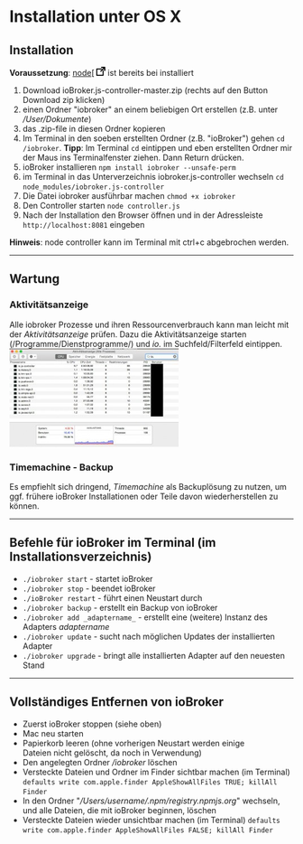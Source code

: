 # Installation unter OS X



## Installation

**Voraussetzung**: [node](http://nodejs.org)[
![](img/osx_icon_link.png)
 ist bereits bei installiert

1.  Download ioBroker.js-controller-master.zip (rechts auf den Button Download zip klicken)
2.  einen Ordner "iobroker" an einem beliebigen Ort erstellen (z.B. unter _/User/Dokumente_)
3.  das .zip-file in diesen Ordner kopieren
4.  Im Terminal in den soeben erstellten Ordner (z.B. "ioBroker") gehen `cd /iobroker`. **Tipp**: Im Terminal `cd` eintippen und eben erstellten Ordner mir der Maus ins Terminalfenster ziehen. Dann Return drücken.
5.  ioBroker installieren `npm install iobroker --unsafe-perm`
6.  im Terminal in das Unterverzeichnis iobroker.js-controller wechseln `cd node_modules/iobroker.js-controller`
7.  Die Datei iobroker ausführbar machen `chmod +x iobroker`
8.  Den Controller starten `node controller.js`
9.  Nach der Installation den Browser öffnen und in der Adressleiste `http://localhost:8081` eingeben

**Hinweis**: node controller kann im Terminal mit ctrl+c abgebrochen werden.

* * *

## Wartung

### Aktivitätsanzeige

Alle iobroker Prozesse und ihren Ressourcenverbrauch kann man leicht mit der _Aktivitätsanzeige_ prüfen. Dazu die Aktivitätsanzeige starten (/Programme/Dienstprogramme/) und _io._ im Suchfeld/Filterfeld eintippen. 
![](img/osx_OS_X_load-300x174.jpg)


### Timemachine - Backup

Es empfiehlt sich dringend, _Timemachine_ als Backuplösung zu nutzen, um ggf. frühere ioBroker Installationen oder Teile davon wiederherstellen zu können.

* * *

## Befehle für ioBroker im Terminal (im Installationsverzeichnis)

*   `./iobroker start` - startet ioBroker
*   `./iobroker stop` - beendet ioBroker
*   `./ioBroker restart` - führt einen Neustart durch
*   `./iobroker backup` - erstellt ein Backup von ioBroker
*   `./iobroker add _adaptername_` - erstellt eine (weitere) Instanz des Adapters _adaptername_
*   `./iobroker update` - sucht nach möglichen Updates der installierten Adapter
*   `./iobroker upgrade` - bringt alle installierten Adapter auf den neuesten Stand

* * *

## Vollständiges Entfernen von ioBroker

*   Zuerst ioBroker stoppen (siehe oben)
*   Mac neu starten
*   Papierkorb leeren (ohne vorherigen Neustart werden einige Dateien nicht gelöscht, da noch in Verwendung)
*   Den angelegten Ordner _/iobroker_ löschen
*   Versteckte Dateien und Ordner im Finder sichtbar machen (im Terminal) `defaults write com.apple.finder AppleShowAllFiles TRUE; killAll Finder`
*   In den Ordner "_/Users/username/.npm/registry.npmjs.org_" wechseln, und alle Dateien, die mit ioBroker beginnen, löschen
*   Versteckte Dateien wieder unsichtbar machen (im Terminal) `defaults write com.apple.finder AppleShowAllFiles FALSE; killAll Finder`